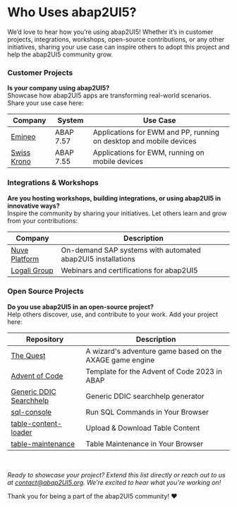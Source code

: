 # Who Uses abap2UI5?

We’d love to hear how you’re using abap2UI5! Whether it’s in customer projects, integrations, workshops, open-source contributions, or any other initiatives, sharing your use case can inspire others to adopt this project and help the abap2UI5 community grow.

### Customer Projects
**Is your company using abap2UI5?** <br>
Showcase how abap2UI5 apps are transforming real-world scenarios. Share your use case here:
 
|  Company | System | Use Case |
| ------------------- | ------------- | ------------- |
| [Emineo](https://emineo.ch/) | ABAP 7.57  | Applications for EWM and PP, running on desktop and mobile devices |
| [Swiss Krono](https://www.swisskrono.com/) | ABAP 7.55  | Applications for EWM, running on mobile devices |

### Integrations & Workshops
**Are you hosting workshops, building integrations, or using abap2UI5 in innovative ways?** <br>
Inspire the community by sharing your initiatives. Let others learn and grow from your contributions:

|  Company | Description |
| ------------- | ------------- |
| [Nuve Platform](https://www.nuveplatform.com) | On-demand SAP systems with automated abap2UI5 installations |
| [Logali Group](https://logaligroup.com) | Webinars and certifications for abap2UI5 |


### Open Source Projects
**Do you use abap2UI5 in an open-source project?** <br>
Help others discover, use, and contribute to your work. Add your project here:

|  Repository | Description |
| ------------- | ------------- |
| [The Quest](https://github.com/nomssi/axage)  | A wizard's adventure game based on the AXAGE game engine |
| [Advent of Code](https://github.com/joltdx/abap-advent-2023-template) | Template for the Advent of Code 2023 in ABAP  |
| [Generic DDIC Searchhelp](https://github.com/axelmohnen/a2UI5-generic_search_hlp) | Generic DDIC searchhelp generator  |
| [sql-console](https://github.com/abap2UI5-apps/sql-console) | Run SQL Commands in Your Browser  |
| [table-content-loader](https://github.com/abap2UI5-apps/table-content-loader) | Upload & Download Table Content  |
| [table-maintenance](https://github.com/abap2UI5-addons/table-maintenance) | Table Maintenance in Your Browser |

<br>

_Ready to showcase your project? Extend this list directly or reach out to us at <contact@abap2UI5.org>. We’re excited to hear what you’re working on!_

Thank you for being a part of the abap2UI5 community! ❤️ 
